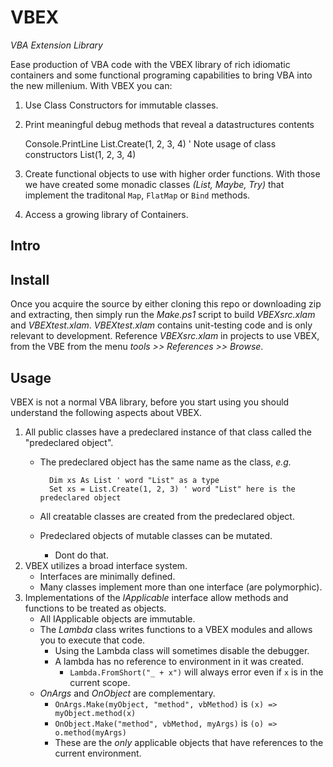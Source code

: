 VBEX
====

_VBA Extension Library_

Ease production of VBA code with the VBEX library of rich idiomatic containers and some functional programing 
capabilities to bring VBA into the new millenium. With VBEX you can:

  1. Use Class Constructors for immutable classes.
  1. Print meaningful debug methods that reveal a datastructures contents

        Console.PrintLine List.Create(1, 2, 3, 4) ' Note usage of class constructors
        List(1, 2, 3, 4)

  1. Create functional objects to use with higher order functions.  With those we have created some monadic classes _(List, Maybe, Try)_ that implement the traditonal `Map`, `FlatMap` or `Bind` methods.
  1. Access a growing library of Containers.
  <!-- Later: APIs for SQL, FSO, WSH -->


<!--
    Debug.Print Show(List.Create(1, 2, 3))
    List(1, 2, 3)

    Console.PrintLine xs
    List(1, a, Collection(&289234581))
    
    Console.PrintLine s
    SortedSet(1, 2, 3)
    
    Console.PrintLine d
    Dict(Parrot -> Dead, Spam -> Yum)

    Dim xs As List
    Set xs = List.Create(1,"a", New Collection)
    
    Dim s As SortedSet
    Set s = SortedSet.Create(1, 2, 2, 2, 3, 2, 1, 2, 1, 3)
    
    Dim d As Dict
    Set d = Dict.Create( _
        Assoc.Make("Parrot", "Dead"), _
        Assoc.Make("Spam", "Yum") _
    )

    Dim getRow As OnObject
    Set getRow = OnObject.Make("Row", vbGet)
    
    Dim offsetRow As Lambda
    Set offsetRow = Lambda.FromShort(" _ + 3 ")
    
    Dim tableRows As List
    Set tableRows = List.Copy(Selection.Rows)
    
    Dim rowIndexes As List
    Set rowIndexes = tableRows.Map(getRow.AndThen(offsetRow))
-->

Intro
-----

Install
-------

Once you acquire the source by either cloning this repo or downloading zip and extracting, then simply run the _Make.ps1_ script to build _VBEXsrc.xlam_ and _VBEXtest.xlam_.
_VBEXtest.xlam_ contains unit-testing code and is only relevant to development.
Reference _VBEXsrc.xlam_ in projects to use VBEX, from the VBE from the menu _tools >> References >> Browse_.

Usage
-----

VBEX is not a normal VBA library, before you start using you should understand the following aspects about VBEX.

  1. All public classes have a predeclared instance of that class called the "predeclared object".
       - The predeclared object has the same name as the class, _e.g._

               Dim xs As List ' word "List" as a type
               Set xs = List.Create(1, 2, 3) ' word "List" here is the predeclared object

       - All creatable classes are created from the predeclared object.
       - Predeclared objects of mutable classes can be mutated.
           + Dont do that.
  2. VBEX utilizes a broad interface system.  
       - Interfaces are minimally defined.
       - Many classes implement more than one interface (are polymorphic).
  3. Implementations of the _IApplicable_ interface allow methods and functions to be treated as objects.
       - All IApplicable objects are immutable.
       - The _Lambda_ class writes functions to a VBEX modules and allows you to execute that code.
           + Using the Lambda class will sometimes disable the debugger.
           + A lambda has no reference to environment in it was created.
               * `Lambda.FromShort("_ + x")` will always error even if `x` is in the current scope.
       - _OnArgs_ and _OnObject_ are complementary.
           + `OnArgs.Make(myObject, "method", vbMethod)` is `(x) => myObject.method(x)`
           + `OnObject.Make("method", vbMethod, myArgs)` is `(o) => o.method(myArgs)`
           + These are the _only_ applicable objects that have references to the current environment.

<!--
### Predeclared Objects

All public classes have a predeclared instace of that class.
The predeclared object is referenced using the name of the class and is
most often that instance is used for constructing new instaces of that object.

For example the class `List` has a predeclared instance:

    Debug.Print IsObject(List) ' outputs true
    Dim xs As List ' word "List" as a type
    Set xs = List.Create(1, 2, 3) ' word "List" as the predeclared object

The predeclared object is just another instance of a list and since our implementation of lists are mutable the predeclared object can be mutated just like any other list.
Please don't mutate predeclared objects.
It should be impossible but there currently isn't any elegant implementation preventing it.

### Interfaces

You will notice that some methods or functions require an interface instead of a specific class.
For example the `srch.MaxIndex` function has the signature `Public Function MaxIndex(ByVal iterable As IIterable) As Long`.
This means any IIterable

### Functional Objects
-->
